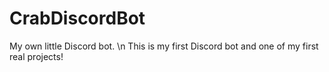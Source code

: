 # CrabDiscordBot
My own little Discord bot.
\n This is my first Discord bot and one of my first real projects! 
